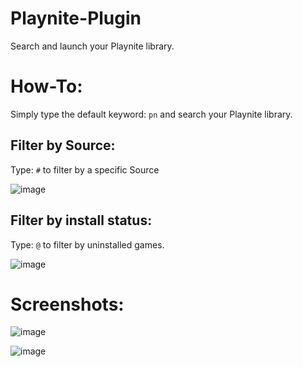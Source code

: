 # Playnite-Plugin
Search and launch your Playnite library.

# How-To:

Simply type the default keyword: `pn` and search your Playnite library.

## Filter by Source:

Type: `#` to filter by a specific Source

![image](https://user-images.githubusercontent.com/535299/148699057-68acbf0c-f4d6-44c7-af94-c28e8eb8e786.png)

## Filter by install status:

Type: `@` to filter by uninstalled games.

![image](https://user-images.githubusercontent.com/535299/148699085-56630f78-5f35-4ecf-8866-cc9324032bae.png)

# Screenshots:

![image](https://user-images.githubusercontent.com/535299/148699124-bbee3f77-c334-43b2-a41b-1cdd9ffc66d1.png)

![image](https://user-images.githubusercontent.com/535299/148699103-969410f3-9ad0-45f6-b1f9-d47fa58ee57a.png)

